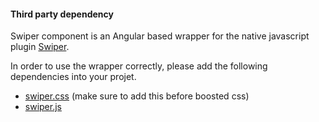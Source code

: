 #### Third party dependency

Swiper component is an Angular based wrapper for the native javascript plugin [Swiper](http://idangero.us/swiper).

In order to use the wrapper correctly, please add the following dependencies into your projet.

* [swiper.css](https://github.com/nolimits4web/Swiper/blob/master/dist/css/swiper.css) (make sure to add this before boosted css)
* [swiper.js](https://github.com/nolimits4web/Swiper/blob/master/dist/js/swiper.js)

